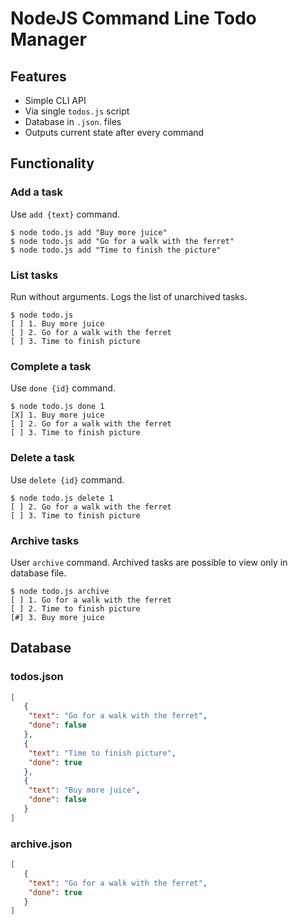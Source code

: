 # NodeJS Command Line Todo Manager

## Features

* Simple CLI API
* Via single `todos.js` script
* Database in `.json`. files
* Outputs current state after every command

## Functionality

### Add a task

Use `add {text}` command.

```
$ node todo.js add "Buy more juice"
$ node todo.js add "Go for a walk with the ferret"
$ node todo.js add "Time to finish the picture"
```

### List tasks

Run without arguments. Logs the list of unarchived tasks.

```
$ node todo.js
[ ] 1. Buy more juice
[ ] 2. Go for a walk with the ferret
[ ] 3. Time to finish picture
```

### Complete a task

Use `done {id}` command.

```
$ node todo.js done 1
[X] 1. Buy more juice
[ ] 2. Go for a walk with the ferret
[ ] 3. Time to finish picture
```

### Delete a task

Use `delete {id}` command.

```
$ node todo.js delete 1
[ ] 2. Go for a walk with the ferret
[ ] 3. Time to finish picture
```

### Archive tasks

User `archive` command. Archived tasks are possible to view only in database file.

```
$ node todo.js archive
[ ] 1. Go for a walk with the ferret
[ ] 2. Time to finish picture
[#] 3. Buy more juice
```

## Database

### todos.json

```json
[
   {
    "text": "Go for a walk with the ferret",
    "done": false
   },
   {
    "text": "Time to finish picture",
    "done": true
   },
   {
    "text": "Buy more juice",
    "done": false
   }
]
  ```
  
### archive.json
  
```json
[
   {
    "text": "Go for a walk with the ferret",
    "done": true
   }
]
   ```
